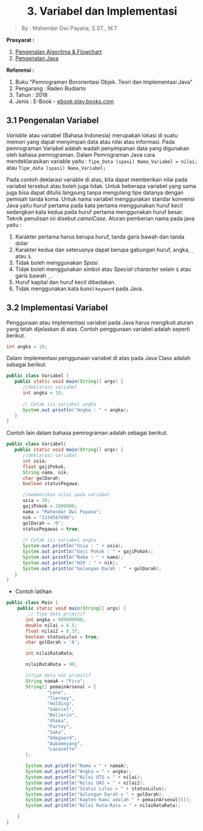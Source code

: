 
<h1><center>3. Variabel dan Implementasi</center></h1>
<style>
   .mermaid {
      background-color: opaque;
      size: 50%;
      margin: auto;
      text-align: center;
   }
</style>

> By : Mahendar Dwi Payana, S.ST., M.T

**Prasyarat :**
1. [Pengenalan Algoritma & Flowchart](1.%20Pengenalan%20Flowchart.md)
2. [Pengenalan Java](2.%20Pengenalan%20Java.md)

**Referensi :**
1. Buku "Pemrograman Bororientasi Objek. Teori dan Implementasi Java" 
2. Pengarang : Raden Budiarto
3. Tahun : 2018
4. Jenis : E-Book - [ebook play.books.com](https://play.google.com/books/reader?id=o_kdEAAAQBAJ&pg=GBS.PR8)

## 3.1 Pengenalan Variabel

*Variable* atau variabel (Bahasa Indonesia) merupakan lokasi di suatu memori yang dapat menyimpan data atau nilai atau informasi. Pada pemrograman Variabel adalah wadah penyimpanan data yang digunakan oleh bahasa pemrograman. 
Dalam Pemrograman Java cara mendeklarasikan variable yaitu :
`Tipe_Data (spasi) Nama_Variabel = nilai;`
atau
`Tipe_data (spasi) Nama_Variabel;`

Pada contoh deklarasi variable di atas, kita dapat memberikan nilai pada variabel tersebut atau boleh juga tidak. Untuk beberapa variabel yang sama juga bisa dapat ditulis langsung tanpa mengulang tipe datanya dengan pemisah tanda koma.
Untuk nama variabel menggunakan standar konvensi Java yaitu huruf pertama pada kata pertama menggunakan huruf kecil sedangkan kata kedua pada huruf pertama menggunakan huruf besar. Teknik penulisan ini disebut *camelCase*.
Aturan pemberian nama pada java yaitu : 
1. Karakter pertama harus berupa huruf, tanda garis bawah dan tanda dolar
2. Karakter kedua dan seterusnya dapat berupa gabungan huruf, angka, `_` atau `$`.
3. Tidak boleh menggunakan *Spasi*.
4. Tidak boleh menggunakan simbol atau *Special character* selain `$` atau garis bawah `_`.
5. Huruf kapital dan huruf kecil dibedakan.
6. Tidak menggunakan kata kunci `keyword` pada Java.

## 3.2 Implementasi Variabel

Penggunaan atau implementasi variabel pada Java harus mengikuti aturan yang telah dijelaskan di atas. Contoh penggunaan variabel adalah seperti berikut.
```java
int angka = 10;
```

Dalam implementasi penggunaan variabel di atas pada Java Class adalah sebagai berikut.
```java
public class Variabel {
   public static void main(String[] args) {
      //deklarasi variabel
      int angka = 10;
      
      // Cetak isi variabel angka
      System.out.println("Angka : " + angka);
   }
}
```

Contoh lain dalam bahasa pemrograman adalah sebagai berikut.
```java
public class Variabel{
   public static void main(String[] args) {
      //deklarasi variabel
      int usia;
      float gajiPokok;
      String nama, nik;
      char golDarah;
      boolean statusPegawa;

      //memberikan nilai pada variabel
      usia = 20;
      gajiPokok = 1000000;
      nama = "Mahendar Dwi Payana";
      nik = "1234567890";
      golDarah = 'O';
      statusPegawai = true;
      
      // Cetak isi variabel angka
      System.out.println("Usia : " + usia);
      System.out.println("Gaji Pokok : " + gajiPokok);
      System.out.println("Nama : " + nama);
      System.out.println("NIK : " + nik);
      System.out.println("Golongan Darah : " + golDarah);
   }
}
```

- Contoh latihan 
```java
public class Main {
    public static void main(String[] args) {
        // Tipe data primitif
       int angka = 999000000;
       double nilai = 8.5;
       float nilai2 = 8.3f;
       boolean statusLulus = true;
       char golDarah = 'A';

       int nilaiRataRata;

       nilaiRataRata = 90;

       //tipe data non primitif
       String namaA = "Fira";
       String[] pemainArsenal = {
               "Leno",
               "Tierney",
               "Holding",
               "Gabriel",
               "Bellerin",
               "Xhaka",
               "Partey",
               "Saka",
               "Odegaard",
               "Aubameyang",
               "Lacazette"
       };

       System.out.println("Nama = " + namaA);
       System.out.println("Angka = " + angka);
       System.out.println("Nilai UTS = " + nilai);
       System.out.println("Nilai UAS = " + nilai2);
       System.out.println("Status Lulus = " + statusLulus);
       System.out.println("Golongan Darah = " + golDarah);
       System.out.println("Kapten Kami adalah " + pemainArsenal[5]);
       System.out.println("Nilai Rata-Rata = " + nilaiRataRata);

    }
}
```

